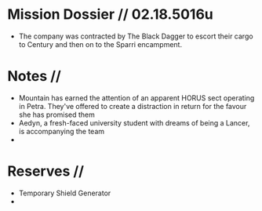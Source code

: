 # Mission Dossier // 02.18.5016u

* The company was contracted by The Black Dagger to escort their cargo to Century and then on to the Sparri encampment.

# Notes //

* Mountain has earned the attention of an apparent HORUS sect operating in Petra. They've offered to create a distraction in return for the favour she has promised them
* Aedyn, a fresh-faced university student with dreams of being a Lancer, is accompanying the team
* 

# Reserves //

* Temporary Shield Generator
* 